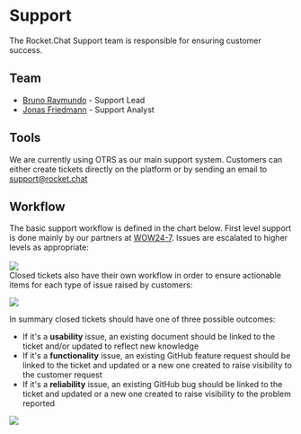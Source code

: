 # Support

The Rocket.Chat Support team is responsible for ensuring customer success.

## Team

- [Bruno Raymundo](https://open.rocket.chat/direct/bruno.raymundo) - Support Lead
- [Jonas Friedmann](https://open.rocket.chat/direct/frdmn) - Support Analyst

## Tools

We are currently using OTRS as our main support system. Customers can either create tickets directly on the platform or by sending an email to [support@rocket.chat](mailto:support@rocket.chat)

## Workflow

The basic support workflow is defined in the chart below. First level support is done mainly by our partners at [WOW24-7](https://wow24-7.io/). Issues are escalated to higher levels as appropriate:
<br>
<br>
![](./images/support/support_flow.svg)
<br>
Closed tickets also have their own workflow in order to ensure actionable items for each type of issue raised by customers:

![](./images/support/support_closed.svg)

In summary closed tickets should have one of three possible outcomes:

- If it's a **usability** issue, an existing document should be linked to the ticket and/or updated to reflect new knowledge
- If it's a **functionality** issue, an existing GitHub feature request should be linked to the ticket and updated or a new one created to raise visibility to the customer request
- If it's a **reliability** issue, an existing GitHub bug should be linked to the ticket and updated or a new one created to raise visibility to the problem reported

![](./images/support/support_paths.svg)
